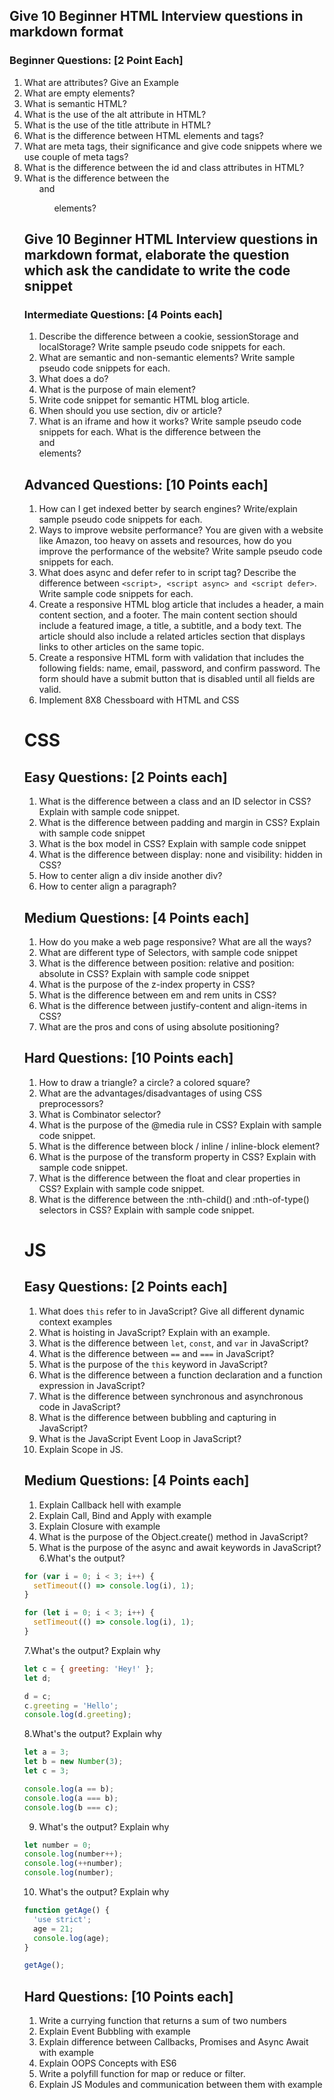 ## Give 10 Beginner HTML Interview questions in markdown format

### Beginner Questions: [2 Point Each]

1. What are attributes? Give an Example
2. What are empty elements?
3. What is semantic HTML?
4. What is the use of the alt attribute in HTML?
5. What is the use of the title attribute in HTML?
6. What is the difference between HTML elements and tags?
7. What are meta tags, their significance and give code snippets where we use couple of meta tags?
8. What is the difference between the id and class attributes in HTML?
9. What is the difference between the <ol> and <ul> elements?


## Give 10 Beginner HTML Interview questions in markdown format, elaborate the question which ask the candidate to write the code snippet

### Intermediate Questions: [4 Points each]

1. Describe the difference between a cookie, sessionStorage and localStorage? Write sample pseudo code snippets for each.
2. What are semantic and non-semantic elements? Write sample pseudo code snippets for each.
3. What does a <DOCTYPE html> do? 
4. What is the purpose of main element? 
5. Write code snippet for semantic HTML blog article.
6. When should you use section, div or article? 
7. What is an iframe and how it works? Write sample pseudo code snippets for each.
What is the difference between the <article> and <section> elements?


## Advanced Questions: [10 Points each]

1. How can I get indexed better by search engines? Write/explain sample pseudo code snippets for each.
2. Ways to improve website performance? You are given with a website like Amazon, too heavy on assets and resources, how do you improve the performance of the website? Write sample pseudo code snippets for each.
3. What does async and defer refer to in script tag? Describe the difference between `<script>, <script async> and <script defer>`. Write sample code snippets for each.
4. Create a responsive HTML blog article that includes a header, a main content section, and a footer. The main content section should include a featured image, a title, a subtitle, and a body text. The article should also include a related articles section that displays links to other articles on the same topic.
5. Create a responsive HTML form with validation that includes the following fields: name, email, password, and confirm password. The form should have a submit button that is disabled until all fields are valid.
6. Implement 8X8 Chessboard with HTML and CSS


# CSS

## Easy Questions: [2 Points each]

1. What is the difference between a class and an ID selector in CSS? Explain with sample code snippet.
2. What is the difference between padding and margin in CSS? Explain with sample code snippet
3. What is the box model in CSS? Explain with sample code snippet
4. What is the difference between display: none and visibility: hidden in CSS?
5. How to center align a div inside another div?
6. How to center align a paragraph?



## Medium Questions: [4 Points each]

1. How do you make a web page responsive? What are all the ways?
2. What are different type of Selectors, with sample code snippet
3. What is the difference between position: relative and position: absolute in CSS? Explain with sample code snippet
4. What is the purpose of the z-index property in CSS?
5. What is the difference between em and rem units in CSS?
6. What is the difference between justify-content and align-items in CSS?
7. What are the pros and cons of using absolute positioning?





## Hard Questions: [10 Points each]
1. How to draw a triangle? a circle? a colored square?
2. What are the advantages/disadvantages of using CSS preprocessors?
3. What is Combinator selector?
4. What is the purpose of the @media rule in CSS? Explain with sample code snippet.
5. What is the difference between block / inline / inline-block element?
6. What is the purpose of the transform property in CSS? Explain with sample code snippet.
7. What is the difference between the float and clear properties in CSS? Explain with sample code snippet.
8. What is the difference between the :nth-child() and :nth-of-type() selectors in CSS? Explain with sample code snippet. 

# JS

## Easy Questions: [2 Points each]

1. What does `this` refer to in JavaScript? Give all different dynamic context examples
2. What is hoisting in JavaScript? Explain with an example.
3. What is the difference between `let`, `const`, and `var` in JavaScript?
4. What is the difference between `==` and `===` in JavaScript?
5. What is the purpose of the `this` keyword in JavaScript?
6. What is the difference between a function declaration and a function expression in JavaScript?
7. What is the difference between synchronous and asynchronous code in JavaScript?
8. What is the difference between bubbling and capturing in JavaScript?
9. What is the JavaScript Event Loop in JavaScript?
9. Explain Scope in JS.


## Medium Questions: [4 Points each]

1. Explain Callback hell with example
2. Explain Call, Bind and Apply with example
3. Explain Closure with example
4. What is the purpose of the Object.create() method in JavaScript?
5. What is the purpose of the async and await keywords in JavaScript?
6.What's the output?

```javascript
for (var i = 0; i < 3; i++) {
  setTimeout(() => console.log(i), 1);
}

for (let i = 0; i < 3; i++) {
  setTimeout(() => console.log(i), 1);
}
```

7.What's the output? Explain why

```javascript
let c = { greeting: 'Hey!' };
let d;

d = c;
c.greeting = 'Hello';
console.log(d.greeting);
```

8.What's the output? Explain why

```javascript
let a = 3;
let b = new Number(3);
let c = 3;

console.log(a == b);
console.log(a === b);
console.log(b === c);
```

9. What's the output? Explain why

```javascript
let number = 0;
console.log(number++);
console.log(++number);
console.log(number);
```

10. What's the output?  Explain why

```javascript
function getAge() {
  'use strict';
  age = 21;
  console.log(age);
}

getAge();
```

## Hard Questions: [10 Points each]

1. Write a currying function that returns a sum of two numbers
2. Explain Event Bubbling with example
3. Explain difference between Callbacks, Promises and Async Await with example
4. Explain OOPS Concepts with ES6
5. Write a polyfill function for map or reduce or filter.
6. Explain JS Modules and communication between them with example

